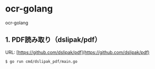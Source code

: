 # ocr-golang
ocr-golang

## 1. PDF読み取り（dslipak/pdf）
URL: [https://github.com/dslipak/pdf](https://github.com/dslipak/pdf)

```shell
$ go run cmd/dslipak_pdf/main.go 
```
